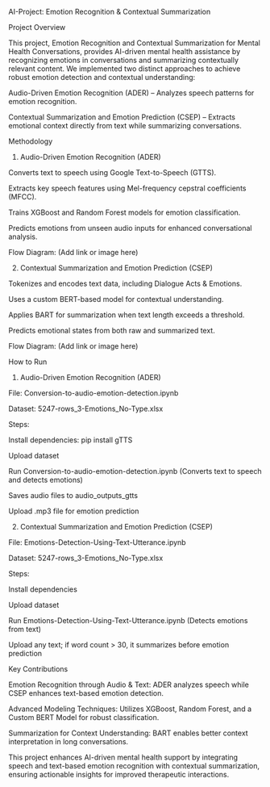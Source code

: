 AI-Project: Emotion Recognition & Contextual Summarization

Project Overview

This project, Emotion Recognition and Contextual Summarization for Mental Health Conversations, provides AI-driven mental health assistance by recognizing emotions in conversations and summarizing contextually relevant content. We implemented two distinct approaches to achieve robust emotion detection and contextual understanding:

Audio-Driven Emotion Recognition (ADER) – Analyzes speech patterns for emotion recognition.

Contextual Summarization and Emotion Prediction (CSEP) – Extracts emotional context directly from text while summarizing conversations.

Methodology

1. Audio-Driven Emotion Recognition (ADER)

Converts text to speech using Google Text-to-Speech (GTTS).

Extracts key speech features using Mel-frequency cepstral coefficients (MFCC).

Trains XGBoost and Random Forest models for emotion classification.

Predicts emotions from unseen audio inputs for enhanced conversational analysis.

Flow Diagram: (Add link or image here)

2. Contextual Summarization and Emotion Prediction (CSEP)

Tokenizes and encodes text data, including Dialogue Acts & Emotions.

Uses a custom BERT-based model for contextual understanding.

Applies BART for summarization when text length exceeds a threshold.

Predicts emotional states from both raw and summarized text.

Flow Diagram: (Add link or image here)

How to Run

1. Audio-Driven Emotion Recognition (ADER)

File: Conversion-to-audio-emotion-detection.ipynb

Dataset: 5247-rows_3-Emotions_No-Type.xlsx

Steps:

Install dependencies: pip install gTTS

Upload dataset

Run Conversion-to-audio-emotion-detection.ipynb (Converts text to speech and detects emotions)

Saves audio files to audio_outputs_gtts

Upload .mp3 file for emotion prediction

2. Contextual Summarization and Emotion Prediction (CSEP)

File: Emotions-Detection-Using-Text-Utterance.ipynb

Dataset: 5247-rows_3-Emotions_No-Type.xlsx

Steps:

Install dependencies

Upload dataset

Run Emotions-Detection-Using-Text-Utterance.ipynb (Detects emotions from text)

Upload any text; if word count > 30, it summarizes before emotion prediction

Key Contributions

Emotion Recognition through Audio & Text: ADER analyzes speech while CSEP enhances text-based emotion detection.

Advanced Modeling Techniques: Utilizes XGBoost, Random Forest, and a Custom BERT Model for robust classification.

Summarization for Context Understanding: BART enables better context interpretation in long conversations.

This project enhances AI-driven mental health support by integrating speech and text-based emotion recognition with contextual summarization, ensuring actionable insights for improved therapeutic interactions.

